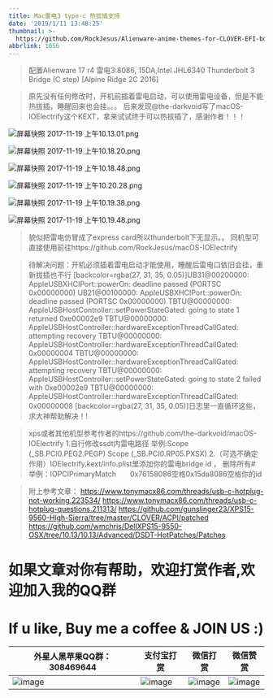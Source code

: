 ```yaml
---
title: Mac雷电3 type-c 热拔插支持
date: '2019/1/11 13:48:25'
thumbnail: >-
  https://github.com/RockJesus/Alienware-anime-themes-for-CLOVER-EFI-bootloader/blob/master/screenshots/lake.gif?raw=true
abbrlink: 1856
---
```


>配置Alienware 17 r4
雷电3:8086, 15DA,Intel JHL6340 Thunderbolt 3 Bridge (C step) [Alpine Ridge 2C 2016]

>原先没有任何修改时，开机前插着雷电启动，可以使用雷电设备，但是不能热拔插，睡醒回来也会挂。。。
后来发现@the-darkvoid写了macOS-IOElectrify这个KEXT，拿来试试终于可以热拔插了，感谢作者！！！

![屏幕快照 2017-11-19 上午10.13.01.png](http://upload-images.jianshu.io/upload_images/15836855-5288bf339933712f.png?imageMogr2/auto-orient/strip%7CimageView2/2/w/1240 "屏幕快照 2017-11-19 上午10.13.01.png")

![屏幕快照 2017-11-19 上午10.18.20.png](http://upload-images.jianshu.io/upload_images/15836855-0f693157247ec252.png?imageMogr2/auto-orient/strip%7CimageView2/2/w/1240 "屏幕快照 2017-11-19 上午10.18.20.png")

![屏幕快照 2017-11-19 上午10.18.48.png](http://upload-images.jianshu.io/upload_images/15836855-5ee7dad8a2a213cc.png?imageMogr2/auto-orient/strip%7CimageView2/2/w/1240 "屏幕快照 2017-11-19 上午10.18.48.png")

![屏幕快照 2017-11-19 上午10.20.28.png](http://upload-images.jianshu.io/upload_images/15836855-c03b40d832664d3c.png?imageMogr2/auto-orient/strip%7CimageView2/2/w/1240 "屏幕快照 2017-11-19 上午10.20.28.png")

![屏幕快照 2017-11-19 上午10.19.38.png](http://upload-images.jianshu.io/upload_images/15836855-870c5c0c98f1f925.png?imageMogr2/auto-orient/strip%7CimageView2/2/w/1240 "屏幕快照 2017-11-19 上午10.19.38.png")

![屏幕快照 2017-11-19 上午10.19.48.png](http://upload-images.jianshu.io/upload_images/15836855-a330024960ecb893.png?imageMogr2/auto-orient/strip%7CimageView2/2/w/1240 "屏幕快照 2017-11-19 上午10.19.48.png")

>貌似把雷电仿冒成了express card所以thunderbolt下无显示。。
同机型可直接使用前往https://github.com/RockJesus/macOS-IOElectrify

> 待解决问题：开机必须插着雷电启动才能使用，睡醒后雷电口依旧会挂，重新拔插也不行
[backcolor=rgba(27, 31, 35, 0.05)]UB31@00200000: AppleUSBXHCIPort::powerOn: deadline passed (PORTSC 0x00000000) UB21@00100000: AppleUSBXHCIPort::powerOn: deadline passed (PORTSC 0x00000000) TBTU@00000000: AppleUSBHostController::setPowerStateGated: going to state 1 returned 0xe00002e9 TBTU@00000000: AppleUSBHostController::hardwareExceptionThreadCallGated: attempting recovery TBTU@00000000: AppleUSBHostController::hardwareExceptionThreadCallGated: 0x00000004 TBTU@00000000: AppleUSBHostController::hardwareExceptionThreadCallGated: attempting recovery TBTU@00000000: AppleUSBHostController::setPowerStateGated: going to state 2 failed with 0xe00002e9 TBTU@00000000: AppleUSBHostController::hardwareExceptionThreadCallGated: 0x00000008
[backcolor=rgba(27, 31, 35, 0.05)]日志里一直循环这些，求大神帮助解决！!


> xps或者其他机型参考作者的https://github.com/the-darkvoid/macOS-IOElectrify
1.自行修改ssdt内雷电路径
举例:Scope (\_SB.PCI0.PEG2.PEGP)
Scope (\_SB.PCI0.RP05.PXSX)
2.（可选不确定作用）IOElectrify.kext/info.plist里添加你的雷电bridge id ， 删除所有#
举例：IOPCIPrimaryMatch       0x76158086空格0x15da8086空格你的id

> 附上参考文章：
https://www.tonymacx86.com/threads/usb-c-hotplug-not-working.223534/
https://www.tonymacx86.com/threads/usb-c-hotplug-questions.211313/
https://github.com/gunslinger23/XPS15-9560-High-Sierra/tree/master/CLOVER/ACPI/patched
https://github.com/wmchris/DellXPS15-9550-OSX/tree/10.13/10.13/Advanced/DSDT-HotPatches/Patches
# 如果文章对你有帮助，欢迎打赏作者,欢迎加入我的QQ群 
# If u like, Buy me a coffee & JOIN US :)
| 外星人黑苹果QQ群：308469644                                                                                                                                                              | 支付宝打赏                                                                                                                                                              | 微信打赏                                                                                                                                                              |  微信赞赏                                                                                                                                                              | 
| ----------------------------------------------------------   | ----------------------------------------------------------   | ----------------------------------------------------------   |  ----------------------------------------------------------   | 
| ![image](https://github.com/RockJesus/Alienware-17-R4-Dual-GPU-MacOS-Mojave-10.14-Hackintosh/blob/master/qq.png?raw=true) | ![image](https://github.com/RockJesus/Alienware-17-R4-I7-7700HQ-MacOS-High-Sierra/blob/master/zfb.jpeg) | ![image](https://github.com/RockJesus/Alienware-17-R4-I7-7700HQ-MacOS-High-Sierra/blob/master/wx.jpeg) | ![image](https://github.com/RockJesus/Alienware-17-R4-Dual-GPU-MacOS-10.15-14-13-Hackintosh/blob/master/zsm.png?raw=true) |

